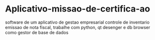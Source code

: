 # Aplicativo-missao-de-certifica-ao
software de um aplicativo de gestao empresarial controle de inventario emissao de nota fiscal, trabalhe com python, qt desenger e db browser como gestor de base de dados 
